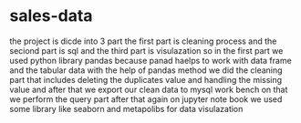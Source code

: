 # sales-data
the project is dicde into 3 part the first part is cleaning process and the seciond part is sql and the third part is visulazation 
so in the first part we used python library pandas because panad haelps to work with data frame and the tabular data with the help of 
pandas method we did the cleaning part that includes deleting the duplicates value and handling the missing value 
and after that we export our clean data to mysql work bench on that we perform the query part
after that again on jupyter note book we used some library like seaborn and metapolibs for data visulazation 
